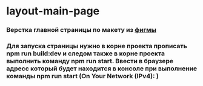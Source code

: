 # layout-main-page

### Верстка главной страницы по макету из [фигмы](https://www.figma.com/file/l618fvsKezoCDAITxQ9Ek6/%D0%B1%D0%BB%D0%BE%D0%B3-(Copy)?node-id=1%3A1726&t=hQA0OCoBjTmiOO0m-0)

### Для запуска страницы нужно в корне проекта прописать npm run build:dev и следом также в корне проекта выполнить команду npm run start. Ввести в браузере адресс который будет находится в консоле при выполнение команды npm run start (On Your Network (IPv4): )